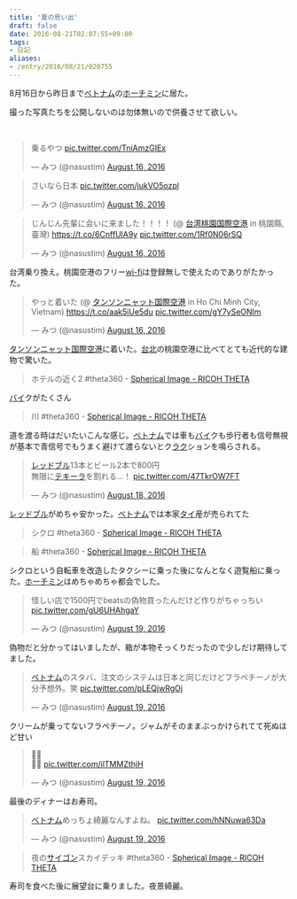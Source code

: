 ```yaml
---
title: '夏の思い出'
draft: false
date: 2016-08-21T02:07:55+09:00
tags:
- 日記
aliases:
- /entry/2016/08/21/020755
---
```

8月16日から昨日まで<a class="keyword" href="http://d.hatena.ne.jp/keyword/%A5%D9%A5%C8%A5%CA%A5%E0">ベトナム</a>の<a class="keyword" href="http://d.hatena.ne.jp/keyword/%A5%DB%A1%BC%A5%C1%A5%DF%A5%F3">ホーチミン</a>に居た。

撮った写真たちを公開しないのは勿体無いので供養させて欲しい。

 

<blockquote class="twitter-tweet" data-lang="HASH(0x99bd298)">
<p dir="ltr" lang="ja">乗るやつ <a href="https://t.co/TniAmzGIEx">pic.twitter.com/TniAmzGIEx</a></p>
— みつ (@nasustim) <a href="https://twitter.com/nasustim/status/765338211983826945">August 16, 2016</a></blockquote>
<p>
<script async="" src="//platform.twitter.com/widgets.js" charset="utf-8"></script>
</p>
<blockquote class="twitter-tweet" data-lang="HASH(0x99bd298)">
<p dir="ltr" lang="ja">さいなら日本 <a href="https://t.co/jukVO5ozpl">pic.twitter.com/jukVO5ozpl</a></p>
— みつ (@nasustim) <a href="https://twitter.com/nasustim/status/765343162655121408">August 16, 2016</a></blockquote>
<p>
<script async="" src="//platform.twitter.com/widgets.js" charset="utf-8"></script>
</p>
<blockquote class="twitter-tweet" data-lang="HASH(0x99bd298)">
<p dir="ltr" lang="ja">じんじん先輩に会いに来ました！！！！ (@ <a class="keyword" href="http://d.hatena.ne.jp/keyword/%C2%E6%CF%D1%C5%ED%B1%E0%B9%F1%BA%DD%B6%F5%B9%C1">台湾桃園国際空港</a> in 桃園縣, 臺灣) <a href="https://t.co/6CnffUlA9y">https://t.co/6CnffUlA9y</a> <a href="https://t.co/1Rf0N06rSQ">pic.twitter.com/1Rf0N06rSQ</a></p>
— みつ (@nasustim) <a href="https://twitter.com/nasustim/status/765393581435678721">August 16, 2016</a></blockquote>
<p>
<script async="" src="//platform.twitter.com/widgets.js" charset="utf-8"></script>
</p>
台湾乗り換え。桃園空港のフリー<a class="keyword" href="http://d.hatena.ne.jp/keyword/wi-fi">wi-fi</a>は登録無しで使えたのでありがたかった。

<blockquote class="twitter-tweet" data-lang="HASH(0x99bd298)">
<p dir="ltr" lang="ja">やっと着いた (@ <a class="keyword" href="http://d.hatena.ne.jp/keyword/%A5%BF%A5%F3%A5%BD%A5%F3%A5%CB%A5%E3%A5%C3%A5%C8%B9%F1%BA%DD%B6%F5%B9%C1">タンソンニャット国際空港</a> in Ho Chi Minh City, Vietnam) <a href="https://t.co/aak5iUe5du">https://t.co/aak5iUe5du</a> <a href="https://t.co/gY7ySeONlm">pic.twitter.com/gY7ySeONlm</a></p>
— みつ (@nasustim) <a href="https://twitter.com/nasustim/status/765494277690560513">August 16, 2016</a></blockquote>
<p>
<script async="" src="//platform.twitter.com/widgets.js" charset="utf-8"></script>
</p>
<a class="keyword" href="http://d.hatena.ne.jp/keyword/%A5%BF%A5%F3%A5%BD%A5%F3%A5%CB%A5%E3%A5%C3%A5%C8%B9%F1%BA%DD%B6%F5%B9%C1">タンソンニャット国際空港</a>に着いた。<a class="keyword" href="http://d.hatena.ne.jp/keyword/%C2%E6%CB%CC">台北</a>の桃園空港に比べてとても近代的な建物で驚いた。

<script src="https://theta360.com/widgets.js" async="" charset="utf-8"></script>
<blockquote class="ricoh-theta-spherical-image" data-width="500" data-height="375">ホテルの近く2 #theta360 - <a href="https://theta360.com/s/rdkkPOJ5yF9oadLGqQQHTs9Ya" target="_blank">Spherical Image - RICOH THETA</a></blockquote>
<a class="keyword" href="http://d.hatena.ne.jp/keyword/%A5%D0%A5%A4">バイ</a>クがたくさん

<script src="https://theta360.com/widgets.js" async="" charset="utf-8"></script>
<blockquote class="ricoh-theta-spherical-image" data-width="500" data-height="375">川 #theta360 - <a href="https://theta360.com/s/bPrCIohwoJekBK2mlNQRy902m" target="_blank">Spherical Image - RICOH THETA</a></blockquote>
道を渡る時はだいたいこんな感じ。<a class="keyword" href="http://d.hatena.ne.jp/keyword/%A5%D9%A5%C8%A5%CA%A5%E0">ベトナム</a>では車も<a class="keyword" href="http://d.hatena.ne.jp/keyword/%A5%D0%A5%A4">バイ</a>クも歩行者も信号無視が基本で青信号でもうまく避けて渡らないとク<a class="keyword" href="http://d.hatena.ne.jp/keyword/%A5%E9%A5%AF">ラク</a>ションを鳴らされる。

<script src="https://theta360.com/widgets.js" async="" charset="utf-8"></script>
<blockquote class="twitter-tweet" data-lang="HASH(0x99bd298)">
<p dir="ltr" lang="ja"><a class="keyword" href="http://d.hatena.ne.jp/keyword/%A5%EC%A5%C3%A5%C9%A5%D6%A5%EB">レッドブル</a>13本とビール2本で800円<br />無限に<a class="keyword" href="http://d.hatena.ne.jp/keyword/%A5%C6%A5%AD%A1%BC%A5%E9">テキーラ</a>を割れる…！ <a href="https://t.co/47TkrOW7FT">pic.twitter.com/47TkrOW7FT</a></p>
— みつ (@nasustim) <a href="https://twitter.com/nasustim/status/766165658203631616">August 18, 2016</a></blockquote>
<p>
<script async="" src="//platform.twitter.com/widgets.js" charset="utf-8"></script>
</p>
<a class="keyword" href="http://d.hatena.ne.jp/keyword/%A5%EC%A5%C3%A5%C9%A5%D6%A5%EB">レッドブル</a>がめちゃ安かった。<a class="keyword" href="http://d.hatena.ne.jp/keyword/%A5%D9%A5%C8%A5%CA%A5%E0">ベトナム</a>では本家<a class="keyword" href="http://d.hatena.ne.jp/keyword/%A5%BF%A5%A4%A5%E9%A5%F3%A5%C9">タイ</a>産が売られてた

<script src="https://theta360.com/widgets.js" async="" charset="utf-8"></script>
<blockquote class="ricoh-theta-spherical-image" data-width="500" data-height="375">シクロ #theta360 - <a href="https://theta360.com/s/lPVtn6HLpEKgxac0nAdApJKGy" target="_blank">Spherical Image - RICOH THETA</a></blockquote>
<script async="" src="https://theta360.com/widgets.js" charset="utf-8"></script>
<blockquote class="ricoh-theta-spherical-image" data-width="500" data-height="375">船 #theta360 - <a href="https://theta360.com/s/oxRENID2JSGbRwDPMJBWQ1hFU" target="_blank">Spherical Image - RICOH THETA</a></blockquote>
シクロという自転車を改造したタクシーに乗った後になんとなく遊覧船に乗った。<a class="keyword" href="http://d.hatena.ne.jp/keyword/%A5%DB%A1%BC%A5%C1%A5%DF%A5%F3">ホーチミン</a>はめちゃめちゃ都会でした。

<script src="https://theta360.com/widgets.js" async="" charset="utf-8"></script>
<blockquote class="twitter-tweet" data-lang="HASH(0x99bd298)">
<p dir="ltr" lang="ja">怪しい店で1500円でbeatsの偽物買ったんだけど作りがちゃっちい <a href="https://t.co/gU6UHAhgaY">pic.twitter.com/gU6UHAhgaY</a></p>
— みつ (@nasustim) <a href="https://twitter.com/nasustim/status/766472687233359872">August 19, 2016</a></blockquote>
<p>
<script async="" src="//platform.twitter.com/widgets.js" charset="utf-8"></script>
</p>
偽物だと分かってはいましたが、箱が本物そっくりだったので少しだけ期待してました。

<blockquote class="twitter-tweet" data-lang="HASH(0x99bd298)">
<p dir="ltr" lang="ja"><a class="keyword" href="http://d.hatena.ne.jp/keyword/%A5%D9%A5%C8%A5%CA%A5%E0">ベトナム</a>のスタバ、注文のシステムは日本と同じだけどフラペチーノが大分予想外。笑 <a href="https://t.co/pLEQjwRgOj">pic.twitter.com/pLEQjwRgOj</a></p>
— みつ (@nasustim) <a href="https://twitter.com/nasustim/status/766486278934192128">August 19, 2016</a></blockquote>
<p>
<script async="" src="//platform.twitter.com/widgets.js" charset="utf-8"></script>
</p>
クリームが乗ってないフラペチーノ。ジャムがそのままぶっかけられてて死ぬほど甘い

<blockquote class="twitter-tweet" data-lang="HASH(0x99bd298)">
<p dir="ltr" lang="und">🍣🍣<br />🍣🍣 <a href="https://t.co/ilTMMZthjH">pic.twitter.com/ilTMMZthjH</a></p>
— みつ (@nasustim) <a href="https://twitter.com/nasustim/status/766600437256429569">August 19, 2016</a></blockquote>
<p>
<script async="" src="//platform.twitter.com/widgets.js" charset="utf-8"></script>
</p>
最後のディナーはお寿司。

<blockquote class="twitter-tweet" data-lang="HASH(0x99bd298)">
<p dir="ltr" lang="ja"><a class="keyword" href="http://d.hatena.ne.jp/keyword/%A5%D9%A5%C8%A5%CA%A5%E0">ベトナム</a>めっちょ綺麗なんすよね。 <a href="https://t.co/hNNuwa63Da">pic.twitter.com/hNNuwa63Da</a></p>
— みつ (@nasustim) <a href="https://twitter.com/nasustim/status/766607753922039809">August 19, 2016</a></blockquote>
<p>
<script async="" src="//platform.twitter.com/widgets.js" charset="utf-8"></script>
</p>
<blockquote class="ricoh-theta-spherical-image" data-width="500" data-height="375">夜の<a class="keyword" href="http://d.hatena.ne.jp/keyword/%A5%B5%A5%A4%A5%B4%A5%F3">サイゴン</a>スカイデッキ #theta360 - <a href="https://theta360.com/s/gVAicGM69EKHS3yGaOn795psS" target="_blank">Spherical Image - RICOH THETA</a></blockquote>
寿司を食べた後に展望台に乗りました。夜景綺麗。

<script src="https://theta360.com/widgets.js" async="" charset="utf-8"></script>
 

